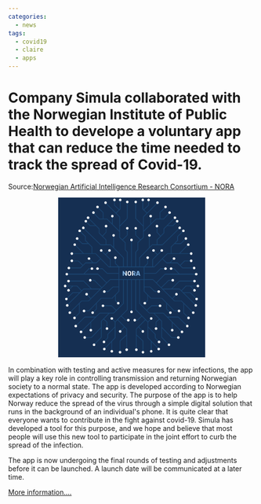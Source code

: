 ```yaml
---
categories:
  - news
tags:
  - covid19
  - claire
  - apps
---
```


# Company Simula collaborated with the Norwegian Institute of Public Health to develope a voluntary app that can reduce the time needed to track the spread of Covid-19. 

Source:[Norwegian Artificial Intelligence Research Consortium - NORA](https://www.nora.ai/news-and-events/news/simula-is-working-with-the-norwegian-institute-of-.html)


<p align="center"><a href="http://www.codevscovid19.org"><img src="/assets/images/images_posts/logo_nora.png"  width="300"></a></p>


In combination with testing and active measures for new infections, the app will play a key role in controlling transmission and returning Norwegian society to a normal state. The app is developed according to Norwegian expectations of privacy and security. The purpose of the app is to help Norway reduce the spread of the virus through a simple digital solution that runs in the background of an individual's phone. It is quite clear that everyone wants to contribute in the fight against covid-19. Simula has developed a tool for this purpose, and we hope and believe that most people will use this new tool to participate in the joint effort to curb the spread of the infection.

The app is now undergoing the final rounds of testing and adjustments before it can be launched. A launch date will be communicated at a later time.

[More information....](https://www.nora.ai/news-and-events/news/simula-is-working-with-the-norwegian-institute-of-.html)


